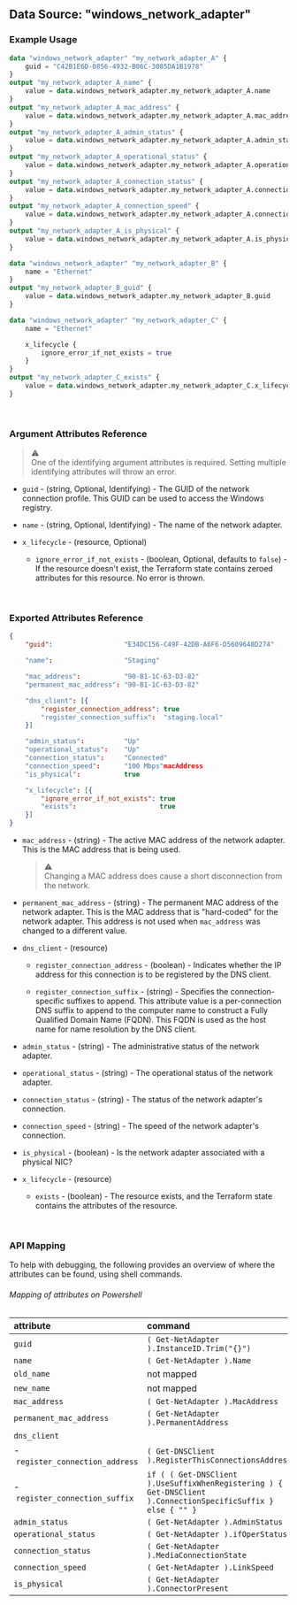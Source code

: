 ## Data Source: "windows_network_adapter"

### Example Usage

```terraform
data "windows_network_adapter" "my_network_adapter_A" {
    guid = "C42B1E6D-0856-4932-B06C-3085DA1B1978"
}
output "my_network_adapter_A_name" {
    value = data.windows_network_adapter.my_network_adapter_A.name
}
output "my_network_adapter_A_mac_address" {
    value = data.windows_network_adapter.my_network_adapter_A.mac_address
}
output "my_network_adapter_A_admin_status" {
    value = data.windows_network_adapter.my_network_adapter_A.admin_status
}
output "my_network_adapter_A_operational_status" {
    value = data.windows_network_adapter.my_network_adapter_A.operational_status
}
output "my_network_adapter_A_connection_status" {
    value = data.windows_network_adapter.my_network_adapter_A.connection_status
}
output "my_network_adapter_A_connection_speed" {
    value = data.windows_network_adapter.my_network_adapter_A.connection_speed
}
output "my_network_adapter_A_is_physical" {
    value = data.windows_network_adapter.my_network_adapter_A.is_physical
}
```

```terraform
data "windows_network_adapter" "my_network_adapter_B" {
    name = "Ethernet"
}
output "my_network_adapter_B_guid" {
    value = data.windows_network_adapter.my_network_adapter_B.guid
}
```

```terraform
data "windows_network_adapter" "my_network_adapter_C" {
    name = "Ethernet"

    x_lifecycle {
        ignore_error_if_not_exists = true
    }
}
output "my_network_adapter_C_exists" {
    value = data.windows_network_adapter.my_network_adapter_C.x_lifecycle[0].exists
}
```

<br/>

### Argument Attributes Reference

> :warning:  
> One of the identifying argument attributes is required.  Setting multiple identifying attributes will throw an error. 

- `guid` - (string, Optional, Identifying) -  The GUID of the network connection profile.  This GUID can be used to access the Windows registry.
 
- `name` - (string, Optional, Identifying) -  The name of the network adapter.

- `x_lifecycle` - (resource, Optional)

  - `ignore_error_if_not_exists` - (boolean, Optional, defaults to `false`) -  If the resource doesn't exist, the Terraform state contains zeroed attributes for this resource.  No error is thrown.

<br/>

### Exported Attributes Reference

```json
{
    "guid":                  "E34DC156-C49F-42DB-A6F6-D5609648D274"

    "name":                  "Staging"

    "mac_address":           "90-B1-1C-63-D3-82"
    "permanent_mac_address": "90-B1-1C-63-D3-82"

    "dns_client": [{
        "register_connection_address": true
        "register_connection_suffix":  "staging.local"
    }]

    "admin_status":          "Up"
    "operational_status":    "Up"
    "connection_status":     "Connected"
    "connection_speed":      "100 Mbps"macAddress
    "is_physical":           true

    "x_lifecycle": [{
        "ignore_error_if_not_exists": true
        "exists":                     true
    }]      
}
```

- `mac_address` - (string) -  The active MAC address of the network adapter.  This is the MAC address that is being used.

  > :warning:  
  > Changing a MAC address does cause a short disconnection from the network.
  
- `permanent_mac_address` - (string) -  The permanent MAC address of the network adapter.  This is the MAC address that is "hard-coded" for the network adapter.  This address is not used when `mac_address` was changed to a different value.

- `dns_client` - (resource)

  - `register_connection_address` - (boolean) -  Indicates whether the IP address for this connection is to be registered by the DNS client.

  - `register_connection_suffix` - (string) -  Specifies the connection-specific suffixes to append. This attribute value is a per-connection DNS suffix to append to the computer name to construct a Fully Qualified Domain Name (FQDN). This FQDN is used as the host name for name resolution by the DNS client.  

- `admin_status` - (string) -  The administrative status of the network adapter.

- `operational_status` - (string) -  The operational status of the network adapter.  

- `connection_status` - (string) -  The status of the network adapter's connection.  

- `connection_speed` - (string) -  The speed of the network adapter's connection.

- `is_physical` - (boolean) -  Is the network adapter associated with a physical NIC?

- `x_lifecycle` - (resource)

  - `exists` - (boolean) -  The resource exists, and the Terraform state contains the attributes of the resource.

<br/>

### API Mapping

To help with debugging, the following provides an overview of where the attributes can be found, using shell commands.

###### Mapping of attributes on Powershell

attribute                             | command
:-------------------------------------|:------------
`guid`                                | `( Get-NetAdapter ).InstanceID.Trim("{}")`
`name`                                | `( Get-NetAdapter ).Name`
`old_name`                            | not mapped
`new_name`                            | not mapped
`mac_address`                         | `( Get-NetAdapter ).MacAddress`
`permanent_mac_address`               | `( Get-NetAdapter ).PermanentAddress`
`dns_client`                          | &nbsp;
 -&nbsp;`register_connection_address` | `( Get-DNSClient ).RegisterThisConnectionsAddress`
 -&nbsp;`register_connection_suffix`  | `if ( ( Get-DNSClient ).UseSuffixWhenRegistering ) { ( Get-DNSClient ).ConnectionSpecificSuffix } else { "" }`
`admin_status`                        | `( Get-NetAdapter ).AdminStatus`
`operational_status`                  | `( Get-NetAdapter ).ifOperStatus`
`connection_status`                   | `( Get-NetAdapter ).MediaConnectionState`
`connection_speed`                    | `( Get-NetAdapter ).LinkSpeed`
`is_physical`                         | `( Get-NetAdapter ).ConnectorPresent`

<br/>

